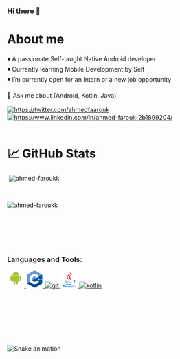 
<h3 align="left">Hi there 👋</h3>
<h3 align="center"></h3>


# About me 

 ◾ A passionate Self-taught Native Android developer<br>
 ◾ Currently learning Mobile Development by Self<br>
 ◾ I’m currently open for an Intern or a new job opportunity<br>
 
 :speech_balloon: Ask me about (Android, Kotlin, Java) 

 
<a href="https://twitter.com/https://twitter.com/ahmedfaarouk" target="blank"><img align="center" src="https://raw.githubusercontent.com/rahuldkjain/github-profile-readme-generator/master/src/images/icons/Social/twitter.svg" alt="https://twitter.com/ahmedfaarouk" height="20" width="20" /></a>
<a href="https://linkedin.com/in/https://www.linkedin.com/in/ahmed-farouk-2b1899204/" target="blank"><img align="center" src="https://raw.githubusercontent.com/rahuldkjain/github-profile-readme-generator/master/src/images/icons/Social/linked-in-alt.svg" alt="https://www.linkedin.com/in/ahmed-farouk-2b1899204/" height="20" width="20" /></a>
<br>
<br>

#  📈 GitHub Stats

<p>&nbsp;<img align="center" src="https://github-readme-stats.vercel.app/api?username=ahmed-faroukk&show_icons=true&locale=en" alt="ahmed-faroukk" /></p>
 <br>
<p><img align="left" src="https://github-readme-stats.vercel.app/api/top-langs?username=ahmed-faroukk&show_icons=true&locale=en&layout=compact" alt="ahmed-faroukk" /></p>

 <br>
  <br>
   <br>
    <br>
     <br>
      <br>
    
<h3 align="left">Languages and Tools:</h3>
<p align="left"> <a href="https://developer.android.com" target="_blank" rel="noreferrer"> <img src="https://raw.githubusercontent.com/devicons/devicon/master/icons/android/android-original-wordmark.svg" alt="android" width="40" height="40"/> </a> <a href="https://www.w3schools.com/cpp/" target="_blank" rel="noreferrer"> <img src="https://raw.githubusercontent.com/devicons/devicon/master/icons/cplusplus/cplusplus-original.svg" alt="cplusplus" width="40" height="40"/> </a> <a href="https://git-scm.com/" target="_blank" rel="noreferrer"> <img src="https://www.vectorlogo.zone/logos/git-scm/git-scm-icon.svg" alt="git" width="40" height="40"/> </a> <a href="https://www.java.com" target="_blank" rel="noreferrer"> <img src="https://raw.githubusercontent.com/devicons/devicon/master/icons/java/java-original.svg" alt="java" width="40" height="40"/> </a> <a href="https://kotlinlang.org" target="_blank" rel="noreferrer"> <img src="https://www.vectorlogo.zone/logos/kotlinlang/kotlinlang-icon.svg" alt="kotlin" width="40" height="40"/> </a> </p>

 <br>
  <br>
   <br>
    <br>
     <br>
      <br>



![Snake animation](https://github.com/{{ahmed-faroukk}}/{{ahmed-faroukk}}/blob/output/github-contribution-grid-snake.svg)
